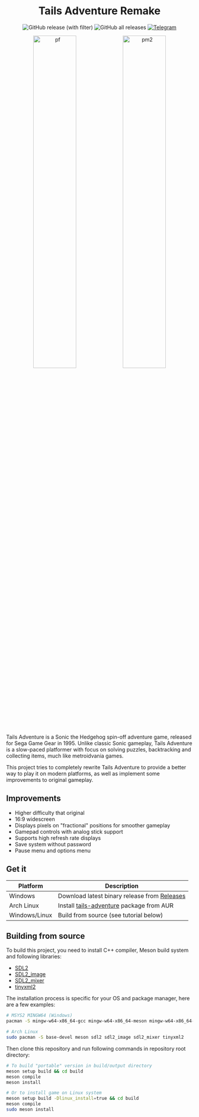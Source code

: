 <h1 align="center">Tails Adventure Remake</h1>

<div align="center">

![GitHub release (with filter)](https://img.shields.io/github/v/release/TA-Remake/TailsAdventure?style=flat&label=latest&color=&logo=Git&logoColor=white)
![GitHub all releases](https://img.shields.io/github/downloads/mechakotik/TailsAdventure/total?color=red)
[![Telegram](https://img.shields.io/badge/Telegram-blue.svg?style=flat&logo=Telegram&logoColor=white)](https://t.me/tailsadventure)

<img width="48%" alt="pf" src="https://github.com/TA-Remake/TailsAdventure/assets/43793572/7a9a6597-2c18-4e7a-9637-2c043673bab3"><img width="48%" alt="pm2" src="https://github.com/TA-Remake/TailsAdventure/assets/43793572/144954c7-a9fb-425e-9f4d-795b7ca591f0">

</div>

Tails Adventure is a Sonic the Hedgehog spin-off adventure game, released for Sega Game Gear in 1995. Unlike classic Sonic gameplay, Tails Adventure is a slow-paced platformer with focus on solving puzzles, backtracking and collecting items, much like metroidvania games.

This project tries to completely rewrite Tails Adventure to provide a better way to play it on modern platforms, as well as implement some improvements to original gameplay.

## Improvements
- Higher difficulty that original
- 16:9 widescreen
- Displays pixels on "fractional" positions for smoother gameplay
- Gamepad controls with analog stick support
- Supports high refresh rate displays
- Save system without password
- Pause menu and options menu

## Get it

| Platform | Description |
| ------------- | ------------- |
| Windows | Download latest binary release from [Releases](https://github.com/mechakotik/TailsAdventure/releases) |
| Arch Linux | Install [tails-adventure](https://aur.archlinux.org/packages/tails-adventure) package from AUR |
| Windows/Linux | Build from source (see tutorial below) |

## Building from source

To build this project, you need to install C++ compiler, Meson build system and following libraries:

- [SDL2](https://github.com/libsdl-org/SDL/tree/SDL2)
- [SDL2_image](https://github.com/libsdl-org/SDL_image/tree/SDL2)
- [SDL2_mixer](https://github.com/libsdl-org/SDL_mixer/tree/SDL2)
- [tinyxml2](https://github.com/leethomason/tinyxml2)

The installation process is specific for your OS and package manager, here are a few examples:

```bash
# MSYS2 MINGW64 (Windows)
pacman -S mingw-w64-x86_64-gcc mingw-w64-x86_64-meson mingw-w64-x86_64-SDL2 mingw-w64-x86_64-SDL2_image mingw-w64-x86_64-SDL2_mixer mingw-w64-x86_64-tinyxml2

# Arch Linux
sudo pacman -S base-devel meson sdl2 sdl2_image sdl2_mixer tinyxml2
```

Then clone this repository and run following commands in repository root directory:

```bash
# To build "portable" version in build/output directory
meson setup build && cd build
meson compile
meson install

# Or to install game on Linux system
meson setup build -Dlinux_install=true && cd build
meson compile
sudo meson install
```
